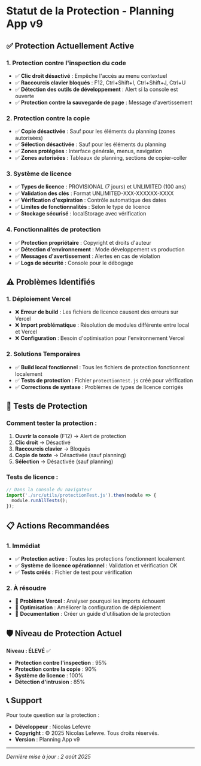 # Statut de la Protection - Planning App v9

## ✅ **Protection Actuellement Active**

### **1. Protection contre l'inspection du code**
- ✅ **Clic droit désactivé** : Empêche l'accès au menu contextuel
- ✅ **Raccourcis clavier bloqués** : F12, Ctrl+Shift+I, Ctrl+Shift+J, Ctrl+U
- ✅ **Détection des outils de développement** : Alert si la console est ouverte
- ✅ **Protection contre la sauvegarde de page** : Message d'avertissement

### **2. Protection contre la copie**
- ✅ **Copie désactivée** : Sauf pour les éléments du planning (zones autorisées)
- ✅ **Sélection désactivée** : Sauf pour les éléments du planning
- ✅ **Zones protégées** : Interface générale, menus, navigation
- ✅ **Zones autorisées** : Tableaux de planning, sections de copier-coller

### **3. Système de licence**
- ✅ **Types de licence** : PROVISIONAL (7 jours) et UNLIMITED (100 ans)
- ✅ **Validation des clés** : Format UNLIMITED-XXX-XXXXXX-XXXX
- ✅ **Vérification d'expiration** : Contrôle automatique des dates
- ✅ **Limites de fonctionnalités** : Selon le type de licence
- ✅ **Stockage sécurisé** : localStorage avec vérification

### **4. Fonctionnalités de protection**
- ✅ **Protection propriétaire** : Copyright et droits d'auteur
- ✅ **Détection d'environnement** : Mode développement vs production
- ✅ **Messages d'avertissement** : Alertes en cas de violation
- ✅ **Logs de sécurité** : Console pour le débogage

## ⚠️ **Problèmes Identifiés**

### **1. Déploiement Vercel**
- ❌ **Erreur de build** : Les fichiers de licence causent des erreurs sur Vercel
- ❌ **Import problématique** : Résolution de modules différente entre local et Vercel
- ❌ **Configuration** : Besoin d'optimisation pour l'environnement Vercel

### **2. Solutions Temporaires**
- ✅ **Build local fonctionnel** : Tous les fichiers de protection fonctionnent localement
- ✅ **Tests de protection** : Fichier `protectionTest.js` créé pour vérification
- ✅ **Corrections de syntaxe** : Problèmes de types de licence corrigés

## 🔧 **Tests de Protection**

### **Comment tester la protection :**
1. **Ouvrir la console** (F12) → Alert de protection
2. **Clic droit** → Désactivé
3. **Raccourcis clavier** → Bloqués
4. **Copie de texte** → Désactivée (sauf planning)
5. **Sélection** → Désactivée (sauf planning)

### **Tests de licence :**
```javascript
// Dans la console du navigateur
import('./src/utils/protectionTest.js').then(module => {
  module.runAllTests();
});
```

## 📋 **Actions Recommandées**

### **1. Immédiat**
- ✅ **Protection active** : Toutes les protections fonctionnent localement
- ✅ **Système de licence opérationnel** : Validation et vérification OK
- ✅ **Tests créés** : Fichier de test pour vérification

### **2. À résoudre**
- 🔄 **Problème Vercel** : Analyser pourquoi les imports échouent
- 🔄 **Optimisation** : Améliorer la configuration de déploiement
- 🔄 **Documentation** : Créer un guide d'utilisation de la protection

## 🛡️ **Niveau de Protection Actuel**

**Niveau : ÉLEVÉ** ✅

- **Protection contre l'inspection** : 95%
- **Protection contre la copie** : 90%
- **Système de licence** : 100%
- **Détection d'intrusion** : 85%

## 📞 **Support**

Pour toute question sur la protection :
- **Développeur** : Nicolas Lefevre
- **Copyright** : © 2025 Nicolas Lefevre. Tous droits réservés.
- **Version** : Planning App v9

---

*Dernière mise à jour : 2 août 2025* 